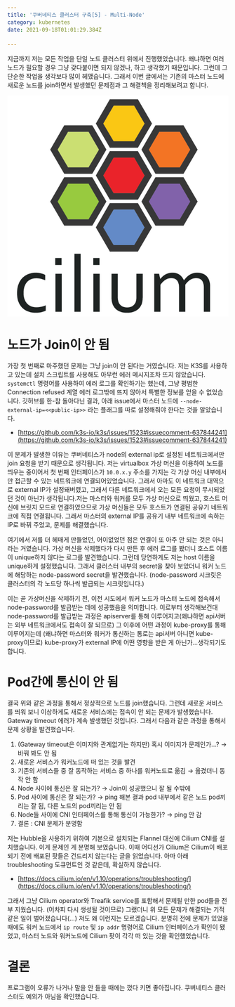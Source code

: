 ```yaml
---
title: '쿠버네티스 클러스터 구축[5] - Multi-Node'
category: kubernetes
date: 2021-09-18T01:01:29.384Z

---
```


지금까지 저는 모든 작업을 단일 노드 클러스터 위에서 진행했었습니다. 왜냐하면 여러 노드가 필요할 경우 그냥 갖다붙이면 되지 않겠나, 하고 생각했기 때문입니다. 그런데 그 단순한 작업을 생각보다 많이 헤맸습니다. 그래서 이번 글에서는 기존의 마스터 노드에 새로운 노드를 join하면서 발생했던 문제점과 그 해결책을 정리해보려고 합니다.

![3bce3a1c-d5f7-4b5f-91df-27a177cae772](imgs/3bce3a1c-d5f7-4b5f-91df-27a177cae772.png)

# 노드가 Join이 안 됨

가장 첫 번째로 마주했던 문제는 그냥 join이 안 된다는 거였습니다. 저는 K3S를 사용하고 있는데 설치 스크립트를 사용해도 아무런 에러 메시지조차 뜨지 않았습니다. `systemctl` 명령어를 사용하여 에러 로그를 확인하기는 했는데, 그냥 평범한 Connection refused 계열 에러 로그밖에 뜨지 않아서 특별한 정보를 얻을 수 없었습니다. 깃허브를 한-참 돌아다닌 결과, 아래 issue에서 마스터 노드에 `--node-external-ip=<<public-ip>>` 라는 플래그를 따로 설정해줘야 한다는 것을 알았습니다.

- [https://github.com/k3s-io/k3s/issues/1523#issuecomment-637844241](https://github.com/k3s-io/k3s/issues/1523#issuecomment-637844241)

이 문제가 발생한 이유는 쿠버네티스가 node의 external ip로 설정된 네트워크에서만 join 요청을 받기 때문으로 생각됩니다. 저는 virtualbox 가상 머신을 이용하여 노드를 띄우는 중이어서 첫 번째 인터페이스가 `10.0.x.y` 주소를 가지는 각 가상 머신 내부에서만 접근할 수 있는 네트워크에 연결되어있었습니다. 그래서 아마도 이 네트워크 대역으로 external IP가 설정돼버렸고, 그래서 다른 네트워크에서 오는 모든 요청이 무시되었던 것이 아닌가 생각됩니다.저는 마스터와 워커를 모두 가상 머신으로 띄웠고, 호스트 머신에 브릿지 모드로 연결하였으므로 가상 머신들은 모두 호스트가 연결된 공유기 네트워크에 직접 연결됩니다. 그래서 마스터의 external IP를 공유기 내부 네트워크에 속하는 IP로 바꿔 주었고, 문제를 해결했습니다.

여기에서 저를 더 헤매게 만들었던, 어이없었던 점은 연결이 또 아주 안 되는 것은 아니라는 거였습니다. 가상 머신을 삭제했다가 다시 만든 후 에러 로그를 봤더니 호스트 이름이 unique하지 않다는 로그를 발견했습니다. 그런데 당연하게도 저는 host 이름을 unique하게 설정했습니다. 그래서 클러스터 내부의 secret을 찾아 보았더니 워커 노드에 해당하는 node-password secret을 발견했습니다. (node-password 시크릿은 클러스터의 각 노드당 하나씩 발급되는 시크릿입니다.)

이는 곧 가상머신을 삭제하기 전, 이전 시도에서 워커 노드가 마스터 노드에 접속해서 node-password를 발급받는 데에 성공했음을 의미합니다. 이로부터 생각해보건대 node-password를 발급받는 과정은 apiserver를 통해 이루어지고(왜냐하면 api서버는 외부 네트워크에서도 접속이 잘 되므로) 그 이후에 어떤 과정이 kube-proxy를 통해 이루어지는데 (왜냐하면 마스터와 워커가 통신하는 통로는 api서버 아니면 kube-proxy이므로) kube-proxy가 external IP에 어떤 영향을 받은 게 아닌가...생각되기도 합니다.

# Pod간에 통신이 안 됨

결국 위와 같은 과정을 통해서 정상적으로 노드를 join했습니다. 그런데 새로운 서비스를 띄워 보니 이상하게도 새로운 서비스에는 접속이 안 되는 문제가 발생했습니다. Gateway timeout 에러가 계속 발생했던 것입니다. 그래서 다음과 같은 과정을 통해서 문제 상황을 발견했습니다.

1. (Gateway timeout은 이미지와 관계없기는 하지만) 혹시 이미지가 문제인가...? → 바꿔 봐도 안 됨
2. 새로운 서비스가 워커노드에 떠 있는 것을 발견
3. 기존의 서비스들 중 잘 동작하는 서비스 중 하나를 워커노드로 옮김 → 옮겼더니 동작 안 함
4. Node 사이에 통신은 잘 되는가? → Join이 성공했으니 잘 될 수밖에
5. Pod 사이에 통신은 잘 되는가? → ping 해본 결과 pod 내부에서 같은 노드 pod끼리는 잘 됨, 다른 노드의 pod끼리는 안 됨
6. Node들 사이에 CNI 인터페이스를 통해 통신이 가능한가?  → ping 안 감
7. 결론 : CNI 문제가 분명함

저는 Hubble을 사용하기 위하여 기본으로 설치되는 Flannel 대신에 Cilium CNI를 설치했습니다. 이게 문제인 게 분명해 보였습니다. 이때 어디선가 Cilium은 Cilium이 배포되기 전에 배포된 팟들은 건드리지 않는다는 글을 읽었습니다. 아마 아래 troubleshooting 도큐먼트인 것 같은데, 확실하지 않습니다.

- [https://docs.cilium.io/en/v1.10/operations/troubleshooting/](https://docs.cilium.io/en/v1.10/operations/troubleshooting/)

그래서 그냥 Cilium operator와 Treafik service를 포함해서 문제될 만한 pod들을 전부 지웠습니다. (어차피 다시 생성될 것이므로) 그랬더니 위 모든 문제가 해결되는 기적같은 일이 벌어졌습니다(...) 저도 왜 이런지는 모르겠습니다. 분명히 전에 문제가 있었을 때에도 워커 노드에서 `ip route` 및 `ip addr` 명령어로 Cilium 인터페이스가 확인이 됐었고, 마스터 노드와 워커노드에 Cilium 팟이 각각 떠 있는 것을 확인했었습니다.

# 결론

프로그램이 오류가 나거나 말을 안 들을 때에는 껐다 키면 좋아집니다. 쿠버네티스 클러스터도 예외가 아님을 확인했습니다.
